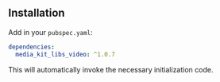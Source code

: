 ## Installation

Add in your `pubspec.yaml`:

```yaml
dependencies:
  media_kit_libs_video: ^1.0.7
```

This will automatically invoke the necessary initialization code.
